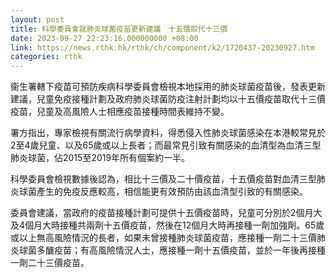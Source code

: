```yaml
---
layout: post
title: 科學委員會就肺炎球菌疫苗更新建議　十五價取代十三價
date: 2023-09-27 22:23:16.000000000 +08:00
link: https://news.rthk.hk/rthk/ch/component/k2/1720437-20230927.htm
categories: rthk
---
```


衞生署轄下疫苗可預防疾病科學委員會檢視本地採用的肺炎球菌疫苗後，發表更新建議，兒童免疫接種計劃及政府肺炎球菌防疫注射計劃均以十五價疫苗取代十三價疫苗，兒童及高風險人士相應疫苗接種時間表維持不變。

署方指出，專家檢視有關流行病學資料，得悉侵入性肺炎球菌感染在本港較常見於2至4歲兒童、以及65歲或以上長者；而最常見引致有關感染的血清型為血清三型肺炎球菌，佔2015至2019年所有個案約一半。

科學委員會檢視數據後認為，相比十三價及二十價疫苗，十五價疫苗對血清三型肺炎球菌產生的免疫反應較高，相信能更有效預防由該血清型引致的有關感染。

委員會建議，當政府的疫苗接種計劃可提供十五價疫苗時，兒童可分別於2個月大及4個月大時接種共兩劑十五價疫苗，然後在12個月大時再接種一劑加強劑。65歲或以上無高風險情況的長者，如果未曾接種肺炎球菌疫苗，應接種一劑二十三價肺炎球菌多醣疫苗；有高風險情況人士，應接種一劑十五價疫苗，並於一年後再接種一劑二十三價疫苗。
